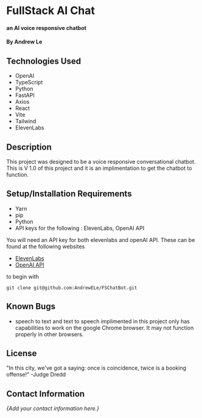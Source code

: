 # FullStack AI Chat

#### an AI voice responsive chatbot

#### By Andrew Le

## Technologies Used

* OpenAI
* TypeScript
* Python
* FastAPI
* Axios
* React
* Vite
* Tailwind
* ElevenLabs

## Description

This project was designed to be a voice responsive conversational chatbot. This is V 1.0 of this project and it is an implimentation to get the chatbot to function.

## Setup/Installation Requirements

* Yarn
* pip
* Python
* API keys for the following : ElevenLabs, OpenAI API

You will need an API key for both elevenlabs and openAI API. These can be found at the following websites 

* <a href="https://elevenlabs.io/">ElevenLabs</a>
* <a href="https://platform.openai.com/">OpenAI API</a>


to begin with 

```
git clone git@github.com:AndrewELe/FSChatBot.git 
```




## Known Bugs

* speech to text and text to speech implimented in this project only has capabilities to work on the google Chrome browser. It may not function properly in other browsers.

## License

"In this city, we've got a saying: once is coincidence, twice is a booking offense!" -Judge Dredd

## Contact Information

_{Add your contact information here.}_
